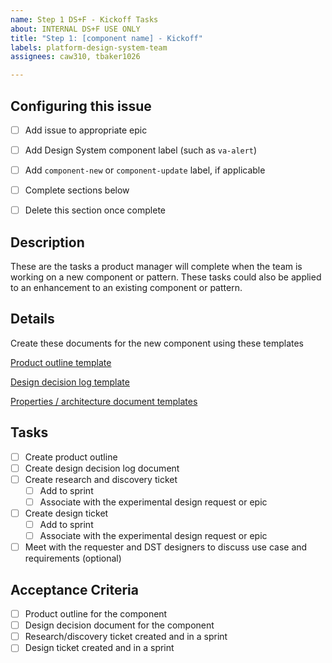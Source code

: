 ```yaml
---
name: Step 1 DS+F - Kickoff Tasks
about: INTERNAL DS+F USE ONLY
title: "Step 1: [component name] - Kickoff"
labels: platform-design-system-team
assignees: caw310, tbaker1026

---
```


## Configuring this issue
- [ ] Add issue to appropriate epic
- [ ] Add Design System component label (such as `va-alert`)
- [ ] Add `component-new` or `component-update` label, if applicable
- [ ] Complete sections below
- [ ] Delete this section once complete

  
## Description

These are the tasks a product manager will complete when the team is working on a new component or pattern. These tasks could also be applied to an enhancement to an existing component or pattern. 
  
## Details
Create these documents for the new component using these templates

[Product outline template](https://github.com/department-of-veterans-affairs/va.gov-team/blob/master/products/design-system-forms-library/templates/product-outline.md)

[Design decision log template](https://github.com/department-of-veterans-affairs/va.gov-team/blob/master/products/design-system-forms-library/templates/design-decision-log.md)

[Properties / architecture document templates](https://github.com/department-of-veterans-affairs/va.gov-team/blob/master/products/design-system-forms-library/templates/properties-architecture.md)
  

## Tasks
- [ ] Create product outline
- [ ] Create design decision log document
- [ ] Create research and discovery ticket 
	- [ ] Add to sprint
	- [ ] Associate with the experimental design request or epic
- [ ] Create design ticket 
	- [ ] Add to sprint
	- [ ] Associate with the experimental design request or epic
 - [ ] Meet with the requester and DST designers to discuss use case and requirements (optional)
	
## Acceptance Criteria
- [ ] Product outline for the component
- [ ] Design decision document for the component 
- [ ] Research/discovery ticket created and in a sprint
- [ ] Design ticket created and in a sprint

